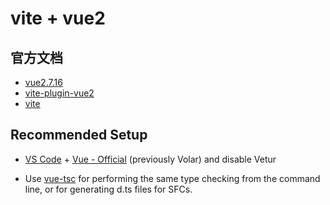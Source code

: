 # vite + vue2 

## 官方文档
- [vue2.7.16](https://v2.cn.vuejs.org/v2/guide/installation.html)
- [vite-plugin-vue2](https://github.com/vitejs/vite-plugin-vue2)
- [vite](https://cn.vitejs.dev/guide/)


## Recommended Setup

- [VS Code](https://code.visualstudio.com/) + [Vue - Official](https://marketplace.visualstudio.com/items?itemName=Vue.volar) (previously Volar) and disable Vetur

- Use [vue-tsc](https://github.com/vuejs/language-tools/tree/master/packages/tsc) for performing the same type checking from the command line, or for generating d.ts files for SFCs.
